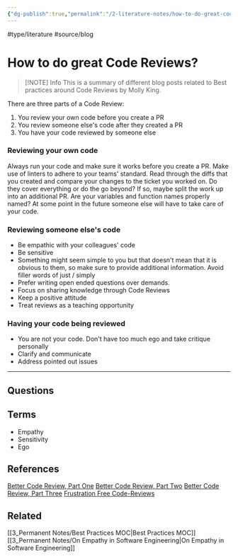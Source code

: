 ```yaml
---
{"dg-publish":true,"permalink":"/2-literature-notes/how-to-do-great-code-reviews/","created":"2023-08-14T22:41:33.499-05:00","updated":"2023-08-16T14:47:51.030-05:00"}
---
```


#type/literature #source/blog 
# How to do great Code Reviews?

> [!NOTE] Info
> This is a summary of different blog posts related to Best practices around Code Reviews by Molly King.

There are three parts of a Code Review:
1. You review your own code before you create a PR
2. You review someone else's code after they created a PR
3. You have your code reviewed by someone else
### Reviewing your own code
Always run your code and make sure it works before you create a PR. Make use of linters to adhere to your teams' standard. Read through the diffs that you created and compare your changes to the ticket you worked on. Do they cover everything or do the go beyond? If so, maybe split the work up into an additional PR. Are your variables and function names properly named? At some point in the future someone else will have to take care of your code.
### Reviewing someone else's code
- Be empathic with your colleagues' code
- Be sensitive
- Something might seem simple to you but that doesn't mean that it is obvious to them, so make sure to provide additional information. Avoid filler words of just / simply
- Prefer writing open ended questions over demands.
- Focus on sharing knowledge through Code Reviews
- Keep a positive attitude
- Treat reviews as a teaching opportunity
### Having your code being reviewed
- You are not your code. Don't have too much ego and take critique personally
- Clarify and communicate
- Address pointed out issues
 
---
## Questions
## Terms
- Empathy
- Sensitivity
- Ego
## References
[Better Code Review, Part One](https://engineering.ziffmedia.com/better-code-review-part-one-ae3d4ff0494d)
[Better Code Review, Part Two](https://medium.com/ziffmedia-engineering/better-code-review-part-two-92f17ee42c56)
[Better Code Review, Part Three](https://engineering.ziffmedia.com/better-code-review-part-3-4efb568885)
[Frustration Free Code-Reviews](https://adavis.info/2018/09/frustration-free-code-reviews.html)
## Related
[[3_Permanent Notes/Best Practices MOC\|Best Practices MOC]]
[[3_Permanent Notes/On Empathy in Software Engineering\|On Empathy in Software Engineering]]